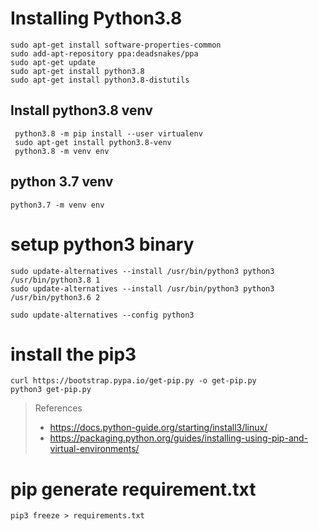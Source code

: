 # Installing Python3.8

```
sudo apt-get install software-properties-common
sudo add-apt-repository ppa:deadsnakes/ppa
sudo apt-get update
sudo apt-get install python3.8
sudo apt-get install python3.8-distutils
```
## Install python3.8 venv
```
 python3.8 -m pip install --user virtualenv
 sudo apt-get install python3.8-venv
 python3.8 -m venv env
```

## python 3.7 venv
```
python3.7 -m venv env
```

# setup python3 binary
```
sudo update-alternatives --install /usr/bin/python3 python3 /usr/bin/python3.8 1
sudo update-alternatives --install /usr/bin/python3 python3 /usr/bin/python3.6 2

sudo update-alternatives --config python3
```

# install the pip3
```
curl https://bootstrap.pypa.io/get-pip.py -o get-pip.py
python3 get-pip.py
```

> References
> * https://docs.python-guide.org/starting/install3/linux/
> * https://packaging.python.org/guides/installing-using-pip-and-virtual-environments/


# pip generate requirement.txt
```
pip3 freeze > requirements.txt
```
